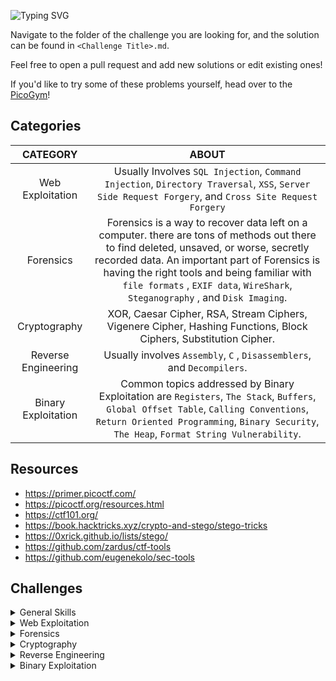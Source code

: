 ![Typing SVG](https://readme-typing-svg.herokuapp.com?font=Fira+Code&size=30&duration=3000&pause=750&color=41F72E&width=435&lines=picoCTF+Writeups)

Navigate to the folder of the challenge you are looking for, and the solution can be found in `<Challenge Title>.md`. 

Feel free to open a pull request and add new solutions or edit existing ones!

If you'd like to try some of these problems yourself, head over to the [PicoGym](https://play.picoctf.org/practice)!

## Categories

|      CATEGORY       |                                                                                                                                                          ABOUT                                                                                                                                                           |
| :-----------------: | :----------------------------------------------------------------------------------------------------------------------------------------------------------------------------------------------------------------------------------------------------------------------------------------------------------------------: |
|  Web Exploitation   |                                                                                   Usually Involves `SQL Injection`, `Command Injection`, `Directory Traversal`, `XSS`, `Server Side Request Forgery`, and `Cross Site Request Forgery`                                                                                   |
|      Forensics      | Forensics is a way to recover data left on a computer. there are tons of methods out there to find deleted, unsaved, or worse, secretly recorded data. An important part of Forensics is having the right tools and being familiar with `file formats` , `EXIF data`, `WireShark`, `Steganography` , and `Disk Imaging`. |
|    Cryptography     |                                                                                                     XOR, Caesar Cipher, RSA, Stream Ciphers, Vigenere Cipher, Hashing Functions, Block Ciphers, Substitution Cipher.                                                                                                     |
| Reverse Engineering |                                                                                                                          Usually involves `Assembly`, `C` , `Disassemblers`, and `Decompilers`.                                                                                                                          |
| Binary Exploitation |                                            Common topics addressed by Binary Exploitation are `Registers`, `The Stack`, `Buffers`, `Global Offset Table`, `Calling Conventions`, `Return Oriented Programming`, `Binary Security`, `The Heap`, `Format String Vulnerability`.                                            |

## Resources
- https://primer.picoctf.com/
- https://picoctf.org/resources.html
- https://ctf101.org/
- https://book.hacktricks.xyz/crypto-and-stego/stego-tricks
- https://0xrick.github.io/lists/stego/
- https://github.com/zardus/ctf-tools
- https://github.com/eugenekolo/sec-tools

## Challenges

<details>
<summary>General Skills</summary>

| Problems                                                                                                           | Website                                                    | Difficulty | Event        | Points |
| ------------------------------------------------------------------------------------------------------------------ | ---------------------------------------------------------- | ---------- | ------------ | ------ |
| [Obedient Cat](./General%20Skills/Obedient%20Cat/Obedient%20Cat.md)                                                | [picoCTF](https://play.picoctf.org/practice/challenge/147) | Easy       | picoCTF 2021 | 5      |
| [Wave a flag](./General%20Skills/Wave%20a%20flag/Wave%20a%20flag.md)                                               | [picoCTF](https://play.picoctf.org/practice/challenge/170) | Easy       | picoCTF 2021 | 10     |
| [Python Wrangling](./General%20Skills/Python%20Wrangling/Python%20Wrangling.md)                                    | [picoCTF](https://play.picoctf.org/practice/challenge/166) | Easy       | picoCTF 2021 | 10     |
| [Nice netcat...](./General%20Skills/Nice%20netcat.../Nice%20netcat....md)                                          | [picoCTF](https://play.picoctf.org/practice/challenge/156) | Easy       | picoCTF 2021 | 15     |
| [Static ain't always noise](./General%20Skills/Static%20ain't%20always%20noise/Static%20ain't%20always%20noise.md) | [picoCTF](https://play.picoctf.org/practice/challenge/163) | Easy       | picoCTF 2021 | 20     |
| [Tab, Tab, Attack](./General%20Skills/Tab,%20Tab,%20Attack/Tab,%20Tab,%20Attack.md)                                | [picoCTF](https://play.picoctf.org/practice/challenge/176) | Easy       | picoCTF 2021 | 20     |
| [Magikarp Ground Mission](./General%20Skills/Magikarp%20Ground%20Mission/Magikarp%20Ground%20Mission.md)           | [picoCTF](https://play.picoctf.org/practice/challenge/189) | Easy       | picoCTF 2021 | 30     |
| [Lets Warm Up](./General%20Skills/Lets%20Warm%20Up/Lets%20Warm%20Up.md)                                            | [picoCTF](https://play.picoctf.org/practice/challenge/22)  | Easy       | picoCTF 2019 | 50     |
| [Warmed Up](./General%20Skills/Warmed%20Up/Warmed%20Up.md)                                                         | [picoCTF](https://play.picoctf.org/practice/challenge/58)  | Easy       | picoCTF 2019 | 50     |
| [2Warm](./General%20Skills/2Warm/2Warm.md)                                                                         | [picoCTF](https://play.picoctf.org/practice/challenge/86)  | Easy       | picoCTF 2019 | 50     |
| [Super SSH](./General%20Skills/Super%20SSH/Super%20SSH.md)                                                         | [picoCTF](https://play.picoctf.org/practice/challenge/424) | Easy       | picoCTF 2024 | 25     |
| [Commitment Issues](./General%20Skills/Commitment%20Issues/Commitment%20Issues.md)                                 | [picoCTF](https://play.picoctf.org/practice/challenge/411) | Easy       | picoCTF 2024 | 50     |
| [Time Machine](./General%20Skills/Time%20Machine/Time%20Machine.md)                                                | [picoCTF](https://play.picoctf.org/practice/challenge/425) | Easy       | picoCTF 2024 | 50     |
| [Binary Search](./General%20Skills/Binary%20Search/Binary%20Search.md)                                             | [picoCTF](https://play.picoctf.org/practice/challenge/442) | Easy       | picoCTF 2024 |        |


</details>

<details>
<summary>Web Exploitation</summary>

| Problems                                                                                                          | Website                                                    | Difficulty | Event        | Points |
| ----------------------------------------------------------------------------------------------------------------- | ---------------------------------------------------------- | ---------- | ------------ | ------ |
| [GET aHEAD](./Web%20Exploitation/GET%20aHEAD/GET%20aHEAD.md)                                                      | [picoCTF](https://play.picoctf.org/practice/challenge/132) | Easy       | picoCTF 2021 | 20     |
| [Cookies](./Web%20Exploitation/Cookies/Cookies.md)                                                                | [picoCTF](https://play.picoctf.org/practice/challenge/173) | Easy       | picoCTF 2021 | 40     |
| [Insp3ct0r](./Web%20Exploitation/Insp3ct0r/Insp3ct0r.md)                                                          | [picoCTF](https://play.picoctf.org/practice/challenge/18)  | Easy       | picoCTF 2019 | 50     |
| [Scavenger Hunt](./Web%20Exploitation/Scavenger%20Hunt/Scavenger%20Hunt.md)                                       | [picoCTF](https://play.picoctf.org/practice/challenge/161) | Easy       | picoCTF 2021 | 50     |
| [Bookmarklet](./Web%20Exploitation/Bookmarklet/Bookmarklet.md)                                                    | [picoCTF](https://play.picoctf.org/practice/challenge/406) | Easy       | picoCTF 2024 | 50     |
| [WebDecode](./Web%20Exploitation/WebDecode/WebDecode.md)                                                          | [picoCTF](https://play.picoctf.org/practice/challenge/427) | Easy       | picoCTF 2024 | 50     |
| [Some Assembly Required 1](./Web%20Exploitation/Some%20Assembly%20Required%201/Some%20Assembly%20Required%201.md) | [picoCTF](https://play.picoctf.org/practice/challenge/152) | Easy       | picoCTF 2021 | 70     |

</details>

<details>
<summary>Forensics</summary>

| Problems                                                                                                                 | Website                                                    | Difficulty | Event        | Points |
| ------------------------------------------------------------------------------------------------------------------------ | ---------------------------------------------------------- | ---------- | ------------ | ------ |
| [Information](./Forensics/Information/Information.md)                                                                    | [picoCTF](https://play.picoctf.org/practice/challenge/186) | Easy       | picoCTF 2021 | 10     |
| [Matryoshka doll](./Forensics/Matryoshka%20doll/Matryoshka%20doll.md)                                                    | [picoCTF](https://play.picoctf.org/practice/challenge/129) | Easy       | picoCTF 2021 | 30     |
| [Glory of the Garden](./Forensics/Glory%20of%20the%20Garden/Glory%20of%20the%20Garden.md)                                | [picoCTF](https://play.picoctf.org/practice/challenge/44)  | Easy       | picoCTF 2019 | 50     |
| [tunn3l v1s10n](./Forensics/tunn3l%20v1s10n/tunn3l%20v1s10n.md)                                                          | [picoCTF](https://play.picoctf.org/practice/challenge/112) | Easy       | picoCTF 2021 | 40     |
| [Wireshark doo dooo do doo...](./Forensics/Wireshark%20doo%20dooo%20do%20doo.../Wireshark%20doo%20dooo%20do%20doo....md) | [picoCTF](https://play.picoctf.org/practice/challenge/115) | Easy       | picoCTF 2021 | 50     |
| [MacroHard WeakEdge](./Forensics/MacroHard%20WeakEdge/MacroHard%20WeakEdge.md)                                           | [picoCTF](https://play.picoctf.org/practice/challenge/130) | Easy       | picoCTF 2021 | 60     |
| [Scan Surprise](./Forensics/Scan%20Surprise/Scan%20Surprise.md)                                                          | [picoCTF](https://play.picoctf.org/practice/challenge/444) | Easy       | picoCTF 2024 | 50     |
| [Verify](./Forensics/Verify/Verify.md)                                                                                   | [picoCTF](https://play.picoctf.org/practice/challenge/450) | Easy       | picoCTF 2024 | 50     |

</details>

<details>
<summary>Cryptography</summary>

| Problems                                                                                         | Website                                                    | Difficulty | Event        | Points |
| ------------------------------------------------------------------------------------------------ | ---------------------------------------------------------- | ---------- | ------------ | ------ |
| [Mod 26](./Cryptography/Mod%2026/Mod%2026.md)                                                    | [picoCTF](https://play.picoctf.org/practice/challenge/144) | Easy       | picoCTF 2021 | 10     |
| [Mind your Ps and Qs](./Cryptography/Mind%20your%20Ps%20and%20Qs/Mind%20your%20Ps%20and%20Qs.md) | [picoCTF](https://play.picoctf.org/practice/challenge/162) | Easy       | picoCTF 2021 | 20     |
| [Easy Peasy](./Cryptography/Easy%20Peasy/Easy%20Peasy.md)                                        | [picoCTF](https://play.picoctf.org/practice/challenge/125) | Easy       | picoCTF 2021 | 40     |
| [The Numbers](./Cryptography/The%20Numbers/The%20Numbers.md)                                     | [picoCTF](https://play.picoctf.org/practice/challenge/68)  | Easy       | picoCTF 2019 | 50     |
| [New Caesar](./Cryptography/New%20Caesar/New%20Caesar.md)                                        | [picoCTF](https://play.picoctf.org/practice/challenge/158) | Easy       | picoCTF 2021 | 60     |
| [interencdec](./Cryptography/interencdec/interencdec.md)                                         | [picoCTF](https://play.picoctf.org/practice/challenge/418) | Easy       | picoCTF 2024 | 50     |
| [Mini RSA](./Cryptography/Mini%20RSA/Mini%20RSA.md)                                              | [picoCTF](https://play.picoctf.org/practice/challenge/188) | Easy       | picoCTF 2021 | 70     |

</details>

<details>
<summary>Reverse Engineering</summary>

| Problems                                                                                  | Website                                                    | Difficulty | Event        | Points |
| ----------------------------------------------------------------------------------------- | ---------------------------------------------------------- | ---------- | ------------ | ------ |
| [Transformation](./Reverse%20Engineering/Transformation/Transformation.md)                | [picoCTF](https://play.picoctf.org/practice/challenge/104) | Easy       | picoCTF 2021 | 20     |
| [keygenme-py](./Reverse%20Engineering/keygenme-py/keygenme-py.md)                         | [picoCTF](https://play.picoctf.org/practice/challenge/121) | Easy       | picoCTF 2021 | 30     |
| [crackme-py](./Reverse%20Engineering/crackme-py/crackme-py.md)                            | [picoCTF](https://play.picoctf.org/practice/challenge/175) | Easy       | picoCTF 2021 | 30     |
| [vault-door-training](./Reverse%20Engineering/vault-door-training/vault-door-training.md) | [picoCTF](https://play.picoctf.org/practice/challenge/7)   | Easy       | picoCTF 2019 | 50     |
| [ARMssembly 0](./Reverse%20Engineering/ARMssembly%200/ARMssembly%200.md)                  | [picoCTF](https://play.picoctf.org/practice/challenge/160) | Easy       | picoCTF 2021 | 40     |
| [Shop](./Reverse%20Engineering/Shop/Shop.md)                                              | [picoCTF](https://play.picoctf.org/practice/challenge/134) | Easy       | picoCTF 2021 | 50     |
| [speeds and feeds](./Reverse%20Engineering/speeds%20and%20feeds/speeds%20and%20feeds.md)  | [picoCTF](https://play.picoctf.org/practice/challenge/116) | Easy       | picoCTF 2021 | 50     |
| [ARMssembly 1](./Reverse%20Engineering/ARMssembly%201/ARMssembly%201.md)                  | [picoCTF](https://play.picoctf.org/practice/challenge/111) | Easy       | picoCTF 2021 | 70     |

</details>

<details>
<summary>Binary Exploitation</summary>

| Problems                                                                              | Website                                                    | Difficulty | Event        | Points |
| ------------------------------------------------------------------------------------- | ---------------------------------------------------------- | ---------- | ------------ | ------ |
| [Stonks](./Binary%20Exploitation/Stonks/Stonks.md)                                    | [picoCTF](https://play.picoctf.org/practice/challenge/105) | Easy       | picoCTF 2021 | 20     |
| [format string 0](./Binary%20Exploitation/format%20string%200/format%20string%200.md) | [picoCTF](https://play.picoctf.org/practice/challenge/433) | Easy       | picoCTF 2024 | 50     |
| [heap 0](./Binary%20Exploitation/heap%200/heap%200.md)                                | [picoCTF](https://play.picoctf.org/practice/challenge/438) | Easy       | picoCTF 2024 | 50     |

</details>
